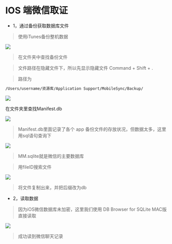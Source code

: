 # IOS 端微信取证

* 1，通过备份获取数据库文件

> 使用iTunes备份整机数据

![](images/security_wiki/15906466342257.png)


> 在文件夹中查找备份文件

> 文件路径在隐藏文件下，所以先显示隐藏文件 Command + Shift + .

> 路径为

```bash
/Users/username/资源库/Application Support/MobileSync/Backup/

```

![](images/security_wiki/15906466469527.png)


在文件夹里查找Manifest.db

![](images/security_wiki/15906466533681.png)


> Manifest.db里面记录了各个 app 备份文件的存放状况，但数据太多，这里用sql语句查询下

![](images/security_wiki/15906466620985.png)


> MM.sqlite就是微信的主要数据库

> 用fileID搜索文件

![](images/security_wiki/15906466695439.png)


> 将文件复制出来，并把后缀改为db

* 2，读取数据

> 因为iOS微信数据库未加密，这里我们使用 DB Browser for SQLite MAC版直接读取

![](images/security_wiki/15906466784079.png)


> 成功读到微信聊天记录


